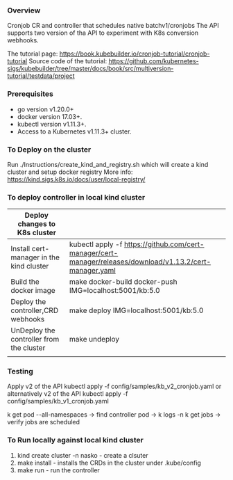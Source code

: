 ### Overview
Cronjob CR and controller that schedules native batchv1/cronjobs
The API supports two version of tha API to experiment with K8s conversion webhooks.


The tutorial page:
https://book.kubebuilder.io/cronjob-tutorial/cronjob-tutorial
Source code of the tutorial:
https://github.com/kubernetes-sigs/kubebuilder/tree/master/docs/book/src/multiversion-tutorial/testdata/project

### Prerequisites
- go version v1.20.0+
- docker version 17.03+.
- kubectl version v1.11.3+.
- Access to a Kubernetes v1.11.3+ cluster.

### To Deploy on the cluster
Run ./Instructions/create_kind_and_registry.sh which will create a kind cluster and setup docker registry
More info: https://kind.sigs.k8s.io/docs/user/local-registry/


### To deploy controller in local kind cluster

| Deploy changes to K8s cluster            |                                                                                                           |
|------------------------------------------|-----------------------------------------------------------------------------------------------------------|
| Install cert-manager in the kind cluster | kubectl apply -f https://github.com/cert-manager/cert-manager/releases/download/v1.13.2/cert-manager.yaml |
| Build the docker image                   | make docker-build docker-push IMG=localhost:5001/kb:5.0                                                   |
| Deploy the controller,CRD webhooks       | make deploy  IMG=localhost:5001/kb:5.0                                                                    |
| UnDeploy the controller from the cluster | make undeploy                                                                                             |
|                                          |                                                                                                           |


### Testing
Apply v2 of the API
kubectl apply -f config/samples/kb_v2_cronjob.yaml
or alternatively v2 of the API
kubectl apply -f config/samples/kb_v1_cronjob.yaml

k get pod --all-namespaces -> find controller pod -> k logs -n <controller-namespace> <pod-name>
k get jobs -> verify jobs are scheduled


###  To Run locally against local kind cluster
1. kind create cluster -n nasko - create a clsuter
2. make install - installs the CRDs in the cluster under .kube/config
3. make run - run the controller
